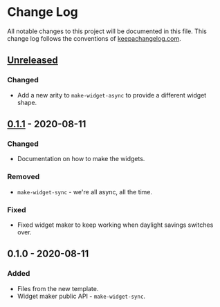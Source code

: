# Change Log
All notable changes to this project will be documented in this file. This change log follows the conventions of [keepachangelog.com](http://keepachangelog.com/).

## [Unreleased]
### Changed
- Add a new arity to `make-widget-async` to provide a different widget shape.

## [0.1.1] - 2020-08-11
### Changed
- Documentation on how to make the widgets.

### Removed
- `make-widget-sync` - we're all async, all the time.

### Fixed
- Fixed widget maker to keep working when daylight savings switches over.

## 0.1.0 - 2020-08-11
### Added
- Files from the new template.
- Widget maker public API - `make-widget-sync`.

[Unreleased]: https://github.com/your-name/text-frequency/compare/0.1.1...HEAD
[0.1.1]: https://github.com/your-name/text-frequency/compare/0.1.0...0.1.1
